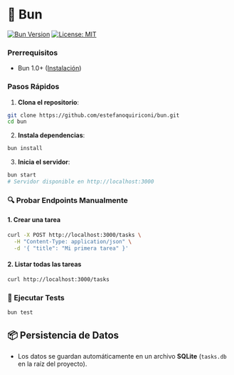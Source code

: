 # 🚀 Bun

[![Bun Version](https://img.shields.io/badge/Bun-1.0.0-FFDB1C?style=flat&logo=bun)](https://bun.sh)
[![License: MIT](https://img.shields.io/badge/License-MIT-blue.svg)](LICENSE)


### Prerrequisitos

- Bun 1.0+ ([Instalación](https://bun.sh/docs/installation))

### Pasos Rápidos

1. **Clona el repositorio**:

```bash
git clone https://github.com/estefanoquiriconi/bun.git
cd bun
```

2. **Instala dependencias**:

```bash
bun install
```

3. **Inicia el servidor**:

```bash
bun start
# Servidor disponible en http://localhost:3000
```

### 🔍 Probar Endpoints Manualmente

#### 1. Crear una tarea

```bash
curl -X POST http://localhost:3000/tasks \
  -H "Content-Type: application/json" \
  -d '{ "title": "Mi primera tarea" }'
```

#### 2. Listar todas las tareas

```bash
curl http://localhost:3000/tasks
```

### 🧪 Ejecutar Tests

```bash
bun test
```

## 📦 Persistencia de Datos

- Los datos se guardan automáticamente en un archivo **SQLite** (`tasks.db` en la raíz del proyecto).
